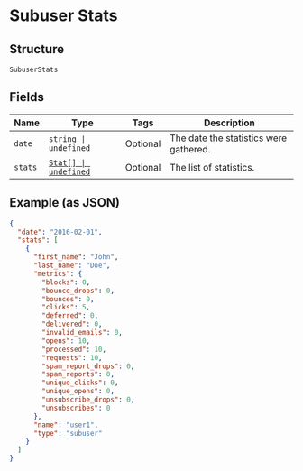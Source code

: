 
# Subuser Stats

## Structure

`SubuserStats`

## Fields

| Name | Type | Tags | Description |
|  --- | --- | --- | --- |
| `date` | `string \| undefined` | Optional | The date the statistics were gathered. |
| `stats` | [`Stat[] \| undefined`](../../doc/models/stat.md) | Optional | The list of statistics. |

## Example (as JSON)

```json
{
  "date": "2016-02-01",
  "stats": [
    {
      "first_name": "John",
      "last_name": "Doe",
      "metrics": {
        "blocks": 0,
        "bounce_drops": 0,
        "bounces": 0,
        "clicks": 5,
        "deferred": 0,
        "delivered": 0,
        "invalid_emails": 0,
        "opens": 10,
        "processed": 10,
        "requests": 10,
        "spam_report_drops": 0,
        "spam_reports": 0,
        "unique_clicks": 0,
        "unique_opens": 0,
        "unsubscribe_drops": 0,
        "unsubscribes": 0
      },
      "name": "user1",
      "type": "subuser"
    }
  ]
}
```

